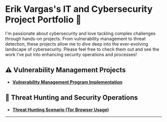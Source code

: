 # Erik Vargas's IT and Cybersecurity Project Portfolio 🔐

I'm passionate about cybersecurity and love tackling complex challenges through hands-on projects. From vulnerability management to threat detection, these projects allow me to dive deep into the ever-evolving landscape of cybersecurity. Please feel free to check them out and see the work I’ve put into enhancing security operations and processes!


## ⚠️ Vulnerability Management Projects

- **[Vulnerability Management Program Implementation](https://github.com/cybererik/Vulnerability-Management-Program-Implementation)**


## 🚨 Threat Hunting and Security Operations

- **[Threat Hunting Scenario (Tor Browser Usage)](https://github.com/cybererik/Threat-Hunting-Scenario-Tor-Browser-Usage-)**

<hr/>


